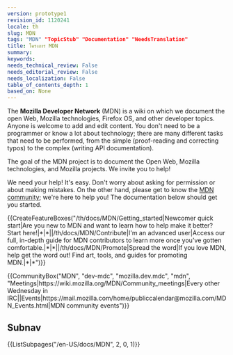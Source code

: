 ```yaml
---
version: prototype1
revision_id: 1120241
locale: th
slug: MDN
tags: "MDN" "TopicStub" "Documentation" "NeedsTranslation"
title: โครงการ MDN
summary: 
keywords: 
needs_technical_review: False
needs_editorial_review: False
needs_localization: False
table_of_contents_depth: 1
based_on: None
---
```

<p>The <strong>Mozilla Developer Network</strong> (MDN) is a wiki on which we document the open Web, Mozilla technologies, Firefox OS, and other developer topics. Anyone is welcome to add and edit content. You don't need to be a programmer or know a lot about technology; there are many different tasks that need to be performed, from the simple (proof-reading and correcting typos) to the complex (writing API documentation).</p>

<div class="summary">
<p>The goal of the MDN project is to document the Open Web, Mozilla technologies, and Mozilla projects. We invite you to help!</p>
</div>

<p>We need your help! It's easy. Don't worry about asking for permission or about making mistakes. On the other hand, please get to know the <a href="/th/docs/MDN/Community" title="/th/docs/MDN/Community">MDN community</a>; we're here to help you! The documentation below should get you started.</p>

<p>{{CreateFeatureBoxes("/th/docs/MDN/Getting_started|Newcomer quick start|Are you new to MDN and want to learn how to help make it better? Start here!|*|*||/th/docs/MDN/Contribute|I'm an advanced user|Access our full, in-depth guide for MDN contributors to learn more once you've gotten comfortable.|*|*||/th/docs/MDN/Promote|Spread the word|If you love MDN, help get the word out! Find art, tools, and guides for promoting MDN.|*|*")}}</p>

<p>{{CommunityBox("MDN", "dev-mdc", "mozilla.dev.mdc", "mdn", "Meetings|https://wiki.mozilla.org/MDN/Community_meetings|Every other Wednesday in IRC||Events|https://mail.mozilla.com/home/publiccalendar@mozilla.com/MDN_Events.html|MDN community events")}}</p>

<h2 id="Subnav">Subnav</h2>

<p>{{ListSubpages("/en-US/docs/MDN", 2, 0, 1)}}</p>

